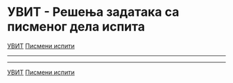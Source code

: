# УВИТ - Решења задатака са писменог дела испита

[УВИТ](../../README.md) [Писмени испити](../README.md)

---

---

[УВИТ](../../README.md) [Писмени испити](../README.md)